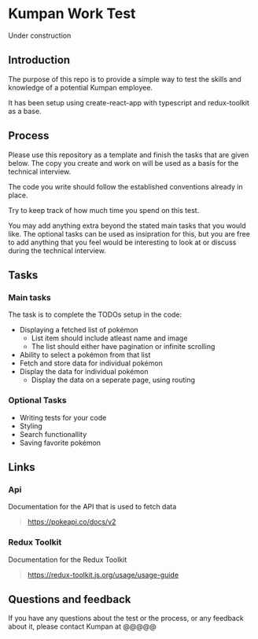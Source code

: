 # Kumpan Work Test

Under construction

## Introduction

The purpose of this repo is to provide a simple way to test the skills and knowledge of a potential Kumpan employee.

It has been setup using create-react-app with typescript and redux-toolkit as a base.

## Process

Please use this repository as a template and finish the tasks that are given below. The copy you create and work on will be used as a basis for the technical interview.

The code you write should follow the established conventions already in place.

Try to keep track of how much time you spend on this test.

You may add anything extra beyond the stated main tasks that you would like. The optional tasks can be used as insipration for this, but you are free to add anything that you feel would be interesting to look at or discuss during the technical interview.

## Tasks

### Main tasks

The task is to complete the TODOs setup in the code:

- Displaying a fetched list of pokémon
  - List item should include atleast name and image
  - The list should either have pagination or infinite scrolling
- Ability to select a pokémon from that list
- Fetch and store data for individual pokémon
- Display the data for individual pokémon
  - Display the data on a seperate page, using routing

### Optional Tasks

- Writing tests for your code
- Styling
- Search functionallity
- Saving favorite pokémon

## Links

### Api

Documentation for the API that is used to fetch data

> https://pokeapi.co/docs/v2

### Redux Toolkit

Documentation for the Redux Toolkit

> https://redux-toolkit.js.org/usage/usage-guide

## Questions and feedback

If you have any questions about the test or the process, or any feedback about it, please contact Kumpan at @@@@@
